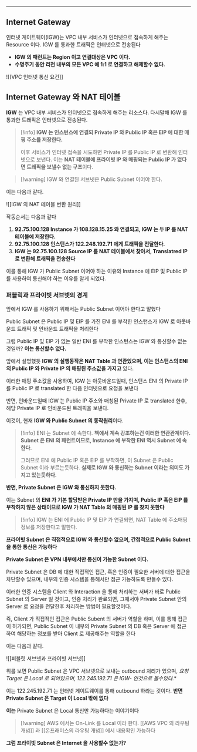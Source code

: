
---

## Internet Gateway

인터넷 게이트웨이(IGW)는 VPC 내부 서비스가 인터넷으로 접속하게 해주는 Resource 이다.
IGW 를 통과한 트래픽은 인터넷으로 전송된다

- **IGW  의 패런트는 Region 이고 연결대상은 VPC 이다.**
- **수명주기 동안 리전 내부의 모든 VPC 에 1:1 로 연결하고 해제할수 없다.**

![[VPC 인터넷 통신 요건]]

## Internet Gateway 와 NAT 테이블

**IGW** 는 VPC 내부 서비스가 인터넷으로 접속하게 해주는 리소스다.
다시말해 IGW 를 통과한 트래픽은 인터넷으로 전송된다.

>[!info]
**IGW 는 인스턴스에 연결되 Private IP 와 Public IP 혹은 EIP 에 대한 매핑 주소를 저장한다.**
>
>이후 서비스가 인터넷 접속을 시도하면 Private IP 를 Public IP 로 변환해 인터넷으로 보낸다.
>이는 **NAT 테이블에 프라이빗 IP 와 매핑되는 Public IP 가 없다면 트래픽을 보낼수 없는 구조**이다.

>[!warning] IGW 와 연결된 서브넷은 Public Subnet 이어야 한다.

이는 다음과 같다.

![[IGW 의 NAT 테이블 변환 원리]]

작동순서는 다음과 같다

1. **92.75.100.128 Instance 가 108.128.15.25 와 연결되고, IGW 는 두 IP 를 NAT 테이블에 저장한다.**
2. **92.75.100.128 인스턴스가 122.248.192.71 에게 트래픽을 전달한다.**
3. **IGW 는 92.75.100.128 Source IP 를 NAT 테이블에서 찾아서, Translatred IP 로 변환해 트래픽을 전송한다**
 
이를 통해 IGW  가 Public Subnet 이어야 하는 이유와 Instance 에 EIP 및 Public IP 를 사용하여 통신해야 하는 이유를 알게 되었다.

### 퍼블릭과 프라이빗 서브넷의 경계

앞에서 IGW 를 사용하기 위해서는 Public Subnet 이어야 한다고 말했다

Public Subnet 은 Public IP 및 EIP 를 가진 ENI 를 부착한 인스턴스가 IGW 로 아웃바운드 트래픽 및 인바운드 트래픽을 처리한다

그럼 Public IP 및 EIP 가 없는 일반 ENI 를 부착한 인스턴스는 IGW 와 통신할수 없는것일까?
**이는 통신할수 없다.** 

앞에서 설명했듯 **IGW 의 실행동작은 NAT Table 과 연관있으며, 이는 인스턴스의 ENI 의 Public IP 와 Private IP 의 매핑된 주소값을 가지고** 있다.

이러한 매핑 주소값을 사용하여, IGW 는 아웃바운드일때, 인스턴스 ENI 의 Private IP 를 Public IP 로 translated 한 다음 인터넷으로 요청을 보낸다

반면, 인바운드일때 IGW 는 Public IP 주소와 매칭된 Private IP 로 translated 한후, 해당 Private IP 로 인바운드된 트래픽을 보낸다. 

이것이, 현재 **IGW 와 Public Subnet 의 동작원리**이다.

> [!info] ENI 는 Subnet 에 속한다.
> **책에서 계속 강조하는건 이러한 연관관계이다. Subnet 은 ENI 의 패런트이므로, Instance 에 부착한 ENI 역시 Subnet 에 속한다.**
> 
> 그러므로 ENI 에 Public IP 혹은 EIP 를 부착하면, 이 Subnet 은 Public Subnet 이라 부르는듯하다.
> **실제로 IGW 와 통신하는 Subnet 이라는 의미도 가지고 있는듯하다.**

**반면, Private Subnet 은 IGW 와 통신하지 못한다.**

이는 Subnet 의 **ENI 가 기본 할당받은 Private IP 만을 가지며, Public IP 혹은 EIP 를 부착하지 않은 상태이므로 IGW 가 NAT Table 의 매핑된 IP 를 찾지 못한다**

>[!info] IGW 는 ENI 에 Public IP 및 EIP 가 연결되면, NAT Table 에 주소매핑 정보를 저장한다고 말한다.

**프라이빗 Subnet 은 직접적으로 IGW 와 통신할수 없으며, 간접적으로 Public Subnet 을 통한 통신은 가능하다**

**Private Subnet 은 VPN 내부에서만 통신이 가능한 Subnet 이다.**

Private Subnet 은 DB 에 대한 직접적인 접근, 혹은 인증이 필요한 서버에 대한 접근을 차단할수 있으며, 내부의 인증 시스템을 통해서만 접근 가능하도록 만들수 있다.

이러한 인증 시스템을 Client 와 Interaction 을 통해 처리하는 서버가 바로 Public Subnet 의 Server 일 것이고, 인증 처리가 완료되면, 그때서야 Private Subnet 안의 Server 로 요청을 전달한후 처리하는 방법이 필요할것이다.

즉, Client 가 직접적인 접근은 Public Subent 의 서버가 역할을 하며, 이를 통해 접근이 허가되면, Public Subnet 이 내부의 Private Subnet 의 DB 혹은 Server 에 접근하여 해당하는 정보를 받아 Client 로 제공해주는 역할을 한다

이는 다음과 같다.

![[퍼블릿 서브넷과 프라이빗 서브넷]]

위를 보면 Public Subnet 은 VPC 서브넷으로 보내는 outbound 처리가 있으며, **요청 Target 은 Local 로 되어있으며, 122.245.192.71 은 IGW-* 인것으로 볼수있다.**

이는 122.245.192.71 는 인터넷 게이트웨이를 통해 outbound 하라는 것이다.
**반면 Private Subnet 은 Target 이 Local 밖에 없다**

**이는** Private Subnet 은 Local 통신만 가능하다는 이야기이다

>[!warning] AWS 에서는 On-Link 를 Local 이라 한다. 
>[[AWS VPC 의 라우팅 개념]] 과 [[온프래미스의 라우팅 개념]] 에서 내용확인 가능하다

 **그럼 프라이빗 Subnet 은 Internet 을 사용할수 없는가?**

